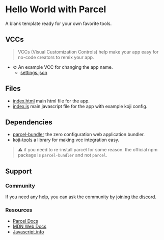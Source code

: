 # Hello World with Parcel
A blank template ready for your own favorite tools.

## VCCs
> VCCs (Visual Customization Controls) help make your app easy for no-code creators to remix your app.
- ⚙️ An example VCC for changing the app name.
    * [settings.json](#~/.koji/customization/settings.json!visual)

## Files
- [index.html](#~/index.html) main html file for the app.
- [index.js](#~/index.js) main javascript file for the app with example koji config.

## Dependencies
- [parcel-bundler](https://parceljs.org/) the zero configuration web application bundler.
- [koji-tools](https://www.npmjs.com/package/koji-tools) a library for making vcc integration easy.

> ⚠️️ if you need to re-install parcel for some reason. the official npm package is `parcel-bundler` and not `parcel`.

## Support
### Community
If you need any help, you can ask the community by [joining the discord](https://discordapp.com/invite/eQuMJF6).

### Resources
- [Parcel Docs](https://parceljs.org/getting_started.html)
- [MDN Web Docs](https://developer.mozilla.org/en-US/)
- [Javascript.info](http://javascript.info/)